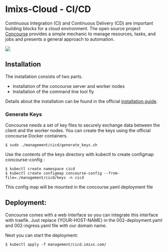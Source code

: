 # Imixs-Cloud - CI/CD

Continuous Integration (CI) and Continuous Delivery (CD) are important building blocks for a cloud environment.
The open source project [Concourse](https://concourse-ci.org/) provides a simple mechanic to manage resources, tasks, and jobs and presents a general approach to automation.

<img src="images/img cicd-001.png" />

## Installation

The installation consists of two parts. 

 - Installation of the concourse server and worker nodes
 - Installation of the command line tool fly
 
Details about the installation can be found in the official [installation guide](https://concourse-ci.org/install.html).

### Generate Keys

Concourse needs a set of key files to securely exchange data between the client and the worker nodes.
You can create the keys using the official concourse Docker containers. 

	
	$ sudo ./management/cicd/generate_keys.sh
	

Use the contents of the keys directory with kubectl to create configmap concourse-config :


	$ kubectl create namespace cicd
	$ kubectl create configmap concourse-config --from-file=./management/cicd/keys -n cicd
	
This config map will be mounted in the concourse.yaml deployment file


## Deployment: 

Concourse comes with a web interface so you can integrate this interface with traefik. Just replace {YOUR-HOST-NAME} in the 002-deployment.yaml and 002-ingress.yaml file with our domain name.

Next you can start the deployment:

	$ kubectl apply -f management/cicd.imixs.com/
	
	